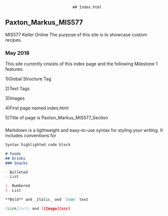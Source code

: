                                   ## Index.html
## Paxton_Markus_MIS577
MIS577 Keller Online
The purpose of this site is to showcase custom recipes.

### May 2018
This site currently cnsists of this index page and the following Milestone 1 features:

1)Global Structure Tag

2)Text Tags

3)Images

4)First page named index.html

5)Title of page is Paxton_Markus_MIS577_Section

### 

Markdown is a lightweight and easy-to-use syntax for styling your writing. It includes conventions for

```markdown
Syntax highlighted code block

# Foods
## Drinks
### Snacks

- Bulleted
- List

1. Numbered
2. List

**Bold** and _Italic_ and `Code` text

[Link](url) and ![Image](src)
```
